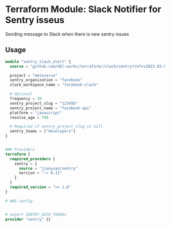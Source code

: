 # Terraform Module: Slack Notifier for Sentry isseus

Sending message to Slack when there is new sentry issues


## Usage

```terraform
module "sentry_slack_alert" {
  source = "github.com/dbl-works/terraform//slack/sentry?ref=v2023.03.06"

  project = "metaverse"
  sentry_organization = "facebook"
  slack_workspace_name = "facebook-slack"

  # Optional
  frequency = 30
  sentry_project_slug = "123456"
  sentry_project_name = "facebook-api"
  platform = "javascript"
  resolve_age = 760

  # Required if sentry_project_slug is null
  sentry_teams = ["developers"]
}


### Providers
terraform {
  required_providers {
    sentry = {
      source = "jianyuan/sentry"
      version = "~> 0.11"
    }
  }
  required_version = ">= 1.0"
}

# AWS config


# export SENTRY_AUTH_TOKEN=
provider "sentry" {}
```
